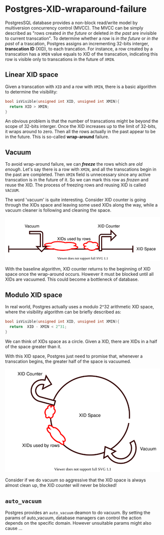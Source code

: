 # Postgres-XID-wraparound-failure

PostgresSQL database provides a non-block read/write model by multiversion concurrency control (MVCC).
The MVCC can be simply described as "rows created *in the future* or deleted *in the past* are invisible to current transcation".
To determine whether a row is *in the future* or *in the past* of a trascation, Postgres assigns an incrementing 32-bits interger, **transcation ID** (XID), to each trancation.
For instance, a row created by a transcation has a `XMIN` value equals to XID of the transcation, indicating this row is visible only to transcations in the future of `XMIN`.

## Linear XID space

Given a transcation with `XID` and a row with `XMIN`, there is a basic algorithm to determine the visibility:
```C
bool isVisible(unsigned int XID, unsigned int XMIN){
  return XID > XMIN;
}
```

An obvious problem is that the number of transcations might be beyond the scope of 32-bits interger.
Once the XID increases up to the limit of 32-bits, it wraps around to zero. Then all the rows actually in the past appear to be in the future.
This is so-called **wrap-around** failure.

## Vacuum

To avoid wrap-around failure, we can ***freeze*** the rows which are *old enough*.
Let's say there is a row with `XMIN`, and all the transcations begin in the past are completed.
Then `XMIN` field is unnecessary since any active transcation is in the future of it.
So we can mark this row as *frozen* and reuse the XID. The process of freezing rows and reusing XID is called `VACUUM`.

The word 'vacuum' is quite interesting. Consider XID counter is going through the XIDs space and leaving some used XIDs along the way, while a vacuum cleaner is following and cleaning the space.

![](vacuum.svg)

With the baseline algorithm, XID counter returns to the beginning of XID space once the wrap-around occurs.
However it must be blocked until all XIDs are vacuumed. This could become a bottleneck of database.

## Modulo XID space
In real world, Postgres actually uses a modulo 2^32 arithmetic XID space, where the visibility algorithm can be briefly described as:
```C
bool isVisible(unsigned int XID, unsigned int XMIN){
  return  XID - XMIN < 2^31;
}
```

We can think of XIDs space as a circle. Given a XID, there are XIDs in a half of the space greater than it.

With this XID space, Postgres just need to promise that, whenever a transcation begins, the greater half of the space is vacuumed.

![](modulo-vacuum.svg)

Consider if we do vacuum so aggressive that the XID space is always almost clean up, the XID counter will never be blocked!

## `auto_vacuum`

Postgres provides an `auto_vacuum` deamon to do vacuum. By setting the params of auto_vacuum, database managers can control the action depends on the specific domain.
However unsuitable params might also cause ...